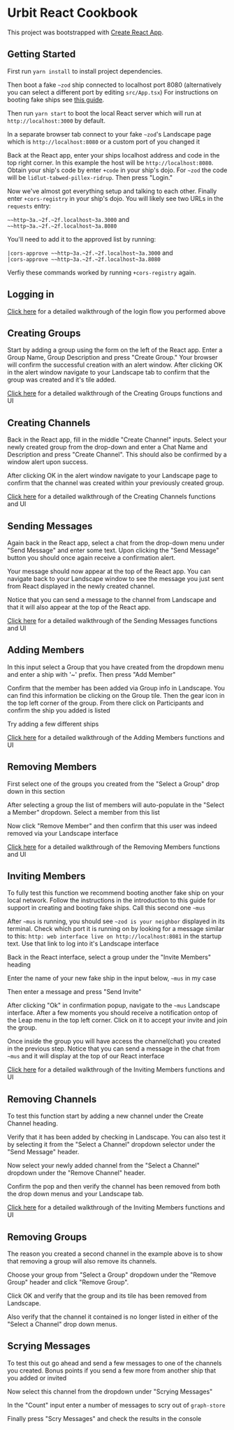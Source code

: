 # Urbit React Cookbook

This project was bootstrapped with [Create React App](https://github.com/facebook/create-react-app).

## Getting Started

First run `yarn install` to install project dependencies.

Then boot a fake `~zod` ship connected to localhost port 8080 (alternatively you can select a different port by editing `src/App.tsx`) For instructions on booting fake ships see [this guide](https://github.com/timlucmiptev/gall-guide/blob/62f4647b614dc201796204a0214629375a1a56bb/workflow.md).

Then run `yarn start` to boot the local React server which will run at `http://localhost:3000` by default.

In a separate browser tab connect to your fake `~zod`'s Landscape page which is `http://localhost:8080` or a custom port of you changed it

Back at the React app, enter your ships localhost address and code in the top right corner. In this example the host will be `http://localhost:8080`. Obtain your ship's code by enter `+code` in your ship's dojo. For `~zod` the code will be `lidlut-tabwed-pillex-ridrup`. Then press "Login."

Now we've almost got everything setup and talking to each other. Finally enter `+cors-registry` in your ship's dojo. You will likely see two URLs in the `requests` entry:

`~~http~3a.~2f.~2f.localhost~3a.3000`
and
`~~http~3a.~2f.~2f.localhost~3a.8080`

You'll need to add it to the approved list by running:

`|cors-approve ~~http~3a.~2f.~2f.localhost~3a.3000`
and<br>
`|cors-approve ~~http~3a.~2f.~2f.localhost~3a.8080`

Verfiy these commands worked by running `+cors-registry` again.

## Logging in

[Click here](https://github.com/witfyl-ravped/urbit-react-cookbook/blob/main/logginging.md) for a detailed walkthrough of the login flow you performed above

## Creating Groups

Start by adding a group using the form on the left of the React app. Enter a Group Name, Group Description and press "Create Group." Your browser will confirm the successful creation with an alert window.
After clicking OK in the alert window navigate to your Landscape tab to confirm that the group was created and it's tile added.

[Click here](https://github.com/witfyl-ravped/urbit-react-cookbook/blob/main/creatinggroups.md) for a detailed walkthrough of the Creating Groups functions and UI

## Creating Channels

Back in the React app, fill in the middle "Create Channel" inputs. Select your newly created group from the drop-down and enter a Chat Name and Description and press "Create Channel". This should also be confirmed by a window alert upon success.

After clicking OK in the alert window navigate to your Landscape page to confirm that the channel was created within your previously created group.

[Click here](https://github.com/witfyl-ravped/urbit-react-cookbook/blob/main/creatingchannels.md) for a detailed walkthrough of the Creating Channels functions and UI

## Sending Messages

Again back in the React app, select a chat from the drop-down menu under "Send Message" and enter some text. Upon clicking the "Send Message" button you should once again receive a confirmation alert.

Your message should now appear at the top of the React app. You can navigate back to your Landscape window to see the message you just sent from React displayed in the newly created channel.

Notice that you can send a message to the channel from Landscape and that it will also appear at the top of the React app.

[Click here](https://github.com/witfyl-ravped/urbit-react-cookbook/blob/main/sendingmessages.md) for a detailed walkthrough of the Sending Messages functions and UI

## Adding Members

In this input select a Group that you have created from the dropdown menu and enter a ship with '~' prefix. Then press "Add Member"

Confirm that the member has been added via Group info in Landscape. You can find this information be clicking on the Group tile. Then the gear icon in the top left corner of the group. From there click on Participants and confirm the ship you added is listed

Try adding a few different ships

[Click here](https://github.com/witfyl-ravped/urbit-react-cookbook/blob/main/addingmembers.md) for a detailed walkthrough of the Adding Members functions and UI

## Removing Members

First select one of the groups you created from the "Select a Group" drop down in this section

After selecting a group the list of members will auto-populate in the "Select a Member" dropdown. Select a member from this list

Now click "Remove Member" and then confirm that this user was indeed removed via your Landscape interface

[Click here](https://github.com/witfyl-ravped/urbit-react-cookbook/blob/main/removingmembers.md) for a detailed walkthrough of the Removing Members functions and UI

## Inviting Members

To fully test this function we recommend booting another fake ship on your local network. Follow the instructions in the introduction to this guide for support in creating and booting fake ships. Call this second one `~mus`

After `~mus` is running, you should see `~zod is your neighbor` displayed in its terminal. Check which port it is running on by looking for a message similar to this: `http: web interface live on http://localhost:8081` in the startup text. Use that link to log into it's Landscape interface

Back in the React interface, select a group under the "Invite Members" heading

Enter the name of your new fake ship in the input below, `~mus` in my case

Then enter a message and press "Send Invite"

After clicking "Ok" in confirmation popup, navigate to the `~mus` Landscape interface. After a few moments you should receive a notification ontop of the Leap menu in the top left corner. Click on it to accept your invite and join the group.

Once inside the group you will have access the channel(chat) you created in the previous step. Notice that you can send a message in the chat from `~mus` and it will display at the top of our React interface

[Click here](https://github.com/witfyl-ravped/urbit-react-cookbook/blob/main/invitingmembers.md) for a detailed walkthrough of the Inviting Members functions and UI

## Removing Channels

To test this function start by adding a new channel under the Create Channel heading.

Verify that it has been added by checking in Landscape. You can also test it by selecting it from the "Select a Channel" dropdown selector under the "Send Message" header.

Now select your newly added channel from the "Select a Channel" dropdown under the "Remove Channel" header.

Confirm the pop and then verify the channel has been removed from both the drop down menus and your Landscape tab.

[Click here](https://github.com/witfyl-ravped/urbit-react-cookbook/blob/main/removingchannels.md) for a detailed walkthrough of the Inviting Members functions and UI

## Removing Groups

The reason you created a second channel in the example above is to show that removing a group will also remove its channels.

Choose your group from "Select a Group" dropdown under the "Remove Group" header and click "Remove Group".

Click OK and verify that the group and its tile has been removed from Landscape.

Also verify that the channel it contained is no longer listed in either of the "Select a Channel" drop down menus.

## Scrying Messages

To test this out go ahead and send a few messages to one of the channels you created. Bonus points if you send a few more from another ship that you added or invited

Now select this channel from the dropdown under "Scrying Messages"

In the "Count" input enter a number of messages to scry out of `graph-store`

Finally press "Scry Messages" and check the results in the console
